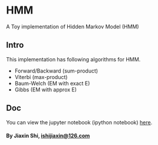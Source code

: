 # HMM
A Toy implementation of Hidden Markov Model (HMM)

## Intro
This implementation has following algorithms for HMM.
- Forward/Backward (sum-product)
- Viterbi (max-product)
- Baum-Welch (EM with exact E)
- Gibbs (EM with approx E)

## Doc
You can view the jupyter notebook (ipython notebook) [here](https://nbviewer.jupyter.org/github/thjashin/hmm/blob/master/hmm.ipynb).

#### By Jiaxin Shi, ishijiaxin@126.com
